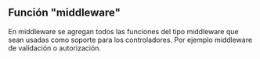 ## Función "middleware"

En middleware se agregan todos las funciones del tipo middleware que sean usadas como soporte para los controladores. Por ejemplo middleware de validación o autorización.